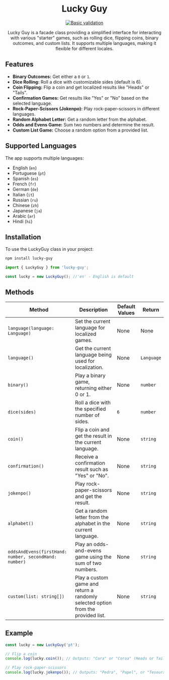 <div align="center">

# Lucky Guy

[![Basic validation](https://github.com/actions/labeler/actions/workflows/basic-validation.yml/badge.svg?branch=main)](https://github.com/actions/labeler/actions/workflows/basic-validation.yml)

Lucky Guy is a facade class providing a simplified interface for interacting with various "starter" games, such as rolling dice, flipping coins, binary outcomes, and custom lists. It supports multiple languages, making it flexible for different locales.

</div>

## Features

- **Binary Outcomes:** Get either a `0` or `1`.
- **Dice Rolling:** Roll a dice with customizable sides (default is 6).
- **Coin Flipping:** Flip a coin and get localized results like "Heads" or "Tails".
- **Confirmation Games:** Get results like "Yes" or "No" based on the selected language.
- **Rock-Paper-Scissors (Jokenpo):** Play rock-paper-scissors in different languages.
- **Random Alphabet Letter:** Get a random letter from the alphabet.
- **Odds and Evens Game:** Sum two numbers and determine the result.
- **Custom List Game:** Choose a random option from a provided list.

## Supported Languages

The app supports multiple languages:

- English (`en`)
- Portuguese (`pt`)
- Spanish (`es`)
- French (`fr`)
- German (`de`)
- Italian (`it`)
- Russian (`ru`)
- Chinese (`zh`)
- Japanese (`ja`)
- Arabic (`ar`)
- Hindi (`hi`)

## Installation

To use the LuckyGuy class in your project:

```bash
npm install lucky-guy
```

```ts
import { LuckyGuy } from 'lucky-guy';

const lucky = new LuckyGuy(); //'en' - English is default
```

## Methods

| Method                                                | Description                                                                      | Default Values | Return     |
| ----------------------------------------------------- | -------------------------------------------------------------------------------- | -------------- | ---------- |
| `language(language: Language)`                        | Set the current language for localized games.                                    | None           | None       |
| `language()`                                          | Get the current language being used for localization.                            | None           | `Language` |
| `binary()`                                            | Play a binary game, returning either 0 or 1.                                     | None           | `number`   |
| `dice(sides)`                                         | Roll a dice with the specified number of sides.                                  | `6`            | `number`   |
| `coin()`                                              | Flip a coin and get the result in the current language.                          | None           | `string`   |
| `confirmation()`                                      | Receive a confirmation result such as "Yes" or "No".                             | None           | `string`   |
| `jokenpo()`                                           | Play rock-paper-scissors and get the result.                                     | None           | `string`   |
| `alphabet()`                                          | Get a random letter from the alphabet in the current language.                   | None           | `string`   |
| `oddsAndEvens(firstHand: number, secondHand: number)` | Play an odds-and-evens game using the sum of two numbers.                        | None           | `string`   |
| `custom(list: string[])`                              | Play a custom game and return a randomly selected option from the provided list. | None           | `string`   |

## Example

```typescript
const lucky = new LuckyGuy('pt');

// Flip a coin
console.log(lucky.coin()); // Outputs: "Cara" or "Coroa" (Heads or Tails in Portuguese)

// Play rock-paper-scissors
console.log(lucky.jokenpo()); // Outputs: "Pedra", "Papel", or "Tesoura" (Rock, Paper, Scissors in Portuguese)
```
